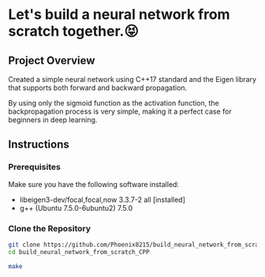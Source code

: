 # Let's build a neural network from scratch together.😝

## Project Overview
Created a simple neural network using C++17 standard and the Eigen library that supports both forward and backward propagation.

By using only the sigmoid function as the activation function, the backpropagation process is very simple, making it a perfect case for beginners in deep learning.

## Instructions
### Prerequisites
Make sure you have the following software installed:
- libeigen3-dev/focal,focal,now 3.3.7-2 all [installed]
- g++ (Ubuntu 7.5.0-6ubuntu2) 7.5.0

### Clone the Repository
```bash
git clone https://github.com/Phoenix8215/build_neural_network_from_scratch_CPP.git
cd build_neural_network_from_scratch_CPP

make
``````